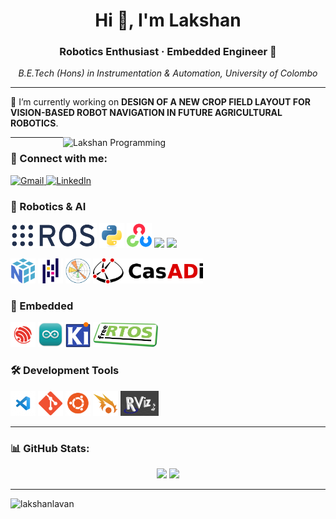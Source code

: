 <h1 align="center">Hi 👋, I'm Lakshan</h1>
<h3 align="center">Robotics Enthusiast · Embedded Engineer 🤖</h3>
<p align="center"><em>B.E.Tech (Hons) in Instrumentation & Automation, University of Colombo</em></p>

---

🌱 I’m currently working on <strong>DESIGN OF A NEW CROP FIELD LAYOUT FOR VISION-BASED ROBOT NAVIGATION IN FUTURE AGRICULTURAL ROBOTICS</strong>.

<p><img align="right" src="assets/Lakshan.gif" alt="Lakshan Programming" width="420"/></p>

---

<h3>🔗 Connect with me:</h3>

<p align="left">
  <a href="mailto:lakshanlavan29@gmail.com" target="_blank">
    <img src="https://upload.wikimedia.org/wikipedia/commons/4/4e/Gmail_Icon.png" alt="Gmail" height="30" width="40" />
  </a>
  <a href="https://www.linkedin.com/in/lakshan29" target="_blank">
    <img src="https://raw.githubusercontent.com/rahuldkjain/github-profile-readme-generator/master/src/images/icons/Social/linked-in-alt.svg" alt="LinkedIn" height="30" width="40" />
  </a>
</p>

<h3>🤖 Robotics & AI</h3>

<p align="left">
  <img src="logos/ros_icon.png" height="40"/>
  <img src="https://raw.githubusercontent.com/devicons/devicon/master/icons/python/python-original.svg" height="40"/>
  <img src="https://raw.githubusercontent.com/devicons/devicon/master/icons/opencv/opencv-original.svg" height="40"/>
  <img src="https://www.vectorlogo.zone/logos/tensorflow/tensorflow-icon.svg" height="40"/>
  <img src="https://upload.wikimedia.org/wikipedia/commons/1/10/PyTorch_logo_icon.svg" height="40"/>
</p>

<p align="left">
  <img src="https://raw.githubusercontent.com/devicons/devicon/master/icons/numpy/numpy-original.svg" height="40"/>
  <img src="https://raw.githubusercontent.com/devicons/devicon/master/icons/pandas/pandas-original.svg" height="40"/>
  <img src="https://raw.githubusercontent.com/devicons/devicon/master/icons/matplotlib/matplotlib-original.svg" height="40"/>
  <img src="logos/CasADI.png" height="40"/>
</p>

<h3>🧩 Embedded</h3>

<p align="left">
  <img src="logos/espidf.png" height="40"/>
  <img src="logos/arduino.jpeg" height="40"/>
  <img src="logos/Kicad.png" height="40"/>
  <img src="logos/freeRTOS.png" height="40"/>
</p>

<h3>🛠️ Development Tools</h3>

<p align="left">
  <img src="logos/vscode.png" height="40"/>
  <img src="logos/Git_icon.png" height="40"/>
  <img src="logos/ubuntu.png" height="40"/>
  <img src="logos/Gazebo.png" height="40"/>
  <img src="logos/Rviz.png" height="40"/>
</p>

---

### 📊 GitHub Stats:

<div align="center">

<img src="https://github-readme-stats.vercel.app/api/top-langs/?username=lakshanlavan&layout=compact&bg_color=0d1117&text_color=ffffff" />
<img src="https://github-readme-stats.vercel.app/api?username=lakshanlavan&show_icons=true&locale=en&bg_color=0d1117&text_color=ffffff" />

</div>

---

<p align="left"> 
  <img src="https://komarev.com/ghpvc/?username=lakshanlavan&label=Profile%20views&color=0e75b6&style=flat" alt="lakshanlavan" />
</p>  
